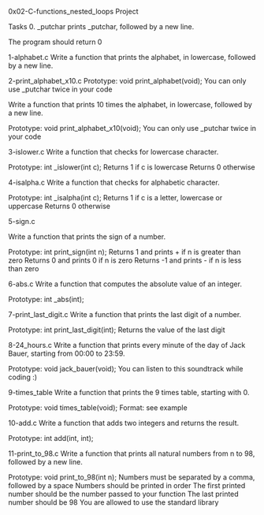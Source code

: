 0x02-C-functions_nested_loops Project

Tasks
0. _putchar
 prints _putchar, followed by a new line.

The program should return 0

1-alphabet.c
Write a function that prints the alphabet, in lowercase, followed by a new line.

2-print_alphabet_x10.c
Prototype: void print_alphabet(void);
You can only use _putchar twice in your code

Write a function that prints 10 times the alphabet, in lowercase, followed by a new line.

Prototype: void print_alphabet_x10(void);
You can only use _putchar twice in your code

3-islower.c
Write a function that checks for lowercase character.

Prototype: int _islower(int c);
Returns 1 if c is lowercase
Returns 0 otherwise

4-isalpha.c
Write a function that checks for alphabetic character.


Prototype: int _isalpha(int c);
Returns 1 if c is a letter, lowercase or uppercase
Returns 0 otherwise

5-sign.c

Write a function that prints the sign of a number.

Prototype: int print_sign(int n);
Returns 1 and prints + if n is greater than zero
Returns 0 and prints 0 if n is zero
Returns -1 and prints - if n is less than zero

6-abs.c
Write a function that computes the absolute value of an integer.

Prototype: int _abs(int);

7-print_last_digit.c
Write a function that prints the last digit of a number.

Prototype: int print_last_digit(int);
Returns the value of the last digit

8-24_hours.c
Write a function that prints every minute of the day of Jack Bauer, starting from 00:00 to 23:59.

Prototype: void jack_bauer(void);
You can listen to this soundtrack while coding :)

9-times_table
Write a function that prints the 9 times table, starting with 0.

Prototype: void times_table(void);
Format: see example

10-add.c
Write a function that adds two integers and returns the result.

Prototype: int add(int, int);

11-print_to_98.c
Write a function that prints all natural numbers from n to 98, followed by a new line.

Prototype: void print_to_98(int n);
Numbers must be separated by a comma, followed by a space
Numbers should be printed in order
The first printed number should be the number passed to your function
The last printed number should be 98
You are allowed to use the standard library
